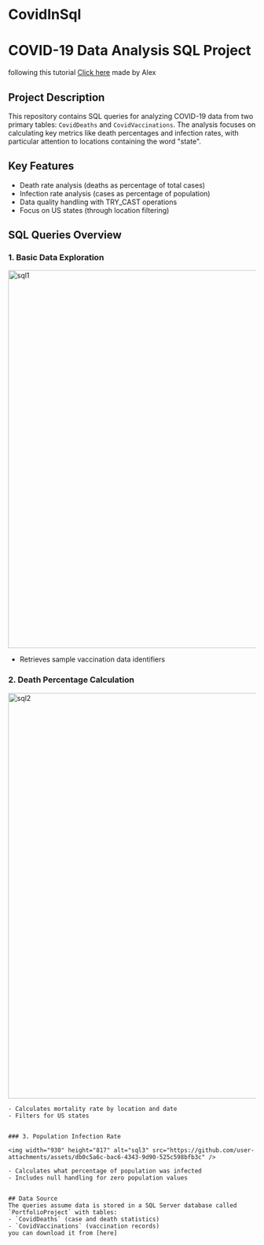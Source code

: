 # CovidInSql

# COVID-19 Data Analysis SQL Project
following this tutorial [Click here](https://www.youtube.com/watch?v=qfyynHBFOsM&t=2163s) made by Alex

## Project Description
This repository contains SQL queries for analyzing COVID-19 data from two primary tables: `CovidDeaths` and `CovidVaccinations`. The analysis focuses on calculating key metrics like death percentages and infection rates, with particular attention to locations containing the word "state".

## Key Features
- Death rate analysis (deaths as percentage of total cases)
- Infection rate analysis (cases as percentage of population)
- Data quality handling with TRY_CAST operations
- Focus on US states (through location filtering)

## SQL Queries Overview

### 1. Basic Data Exploration
<img width="745" height="767" alt="sql1" src="https://github.com/user-attachments/assets/e7210c37-291a-4f97-98af-cb474d57defc" />

- Retrieves sample vaccination data identifiers

### 2. Death Percentage Calculation
<img width="788" height="823" alt="sql2" src="https://github.com/user-attachments/assets/0788b76b-cb4e-40b4-a270-7e79df680105" />

```
- Calculates mortality rate by location and date
- Filters for US states


### 3. Population Infection Rate

<img width="930" height="817" alt="sql3" src="https://github.com/user-attachments/assets/db0c5a6c-bac6-4343-9d90-525c598bfb3c" />

- Calculates what percentage of population was infected
- Includes null handling for zero population values


## Data Source
The queries assume data is stored in a SQL Server database called `PortfolioProject` with tables:
- `CovidDeaths` (case and death statistics)
- `CovidVaccinations` (vaccination records)
you can download it from [here]
